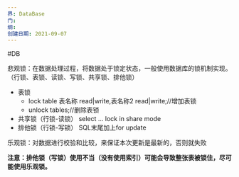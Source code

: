 ```yaml
---
界: DataBase
门: 
纲: 
创建日期: 2021-09-07
---
```

#DB 

悲观锁：在数据处理过程，将数据处于锁定状态，一般使用数据库的锁机制实现。（行锁、表锁、读锁、写锁、共享锁、排他锁）

-   表锁
    -   lock table 表名称 read|write,表名称2 read|write;//增加表锁
    -   unlock tables;//删除表锁
-   共享锁（行锁-读锁）
    select ... lock in share mode
-   排他锁（行锁-写锁）
    SQL末尾加上for update

乐观锁：对数据进行校验和比较，来保证本次更新是最新的，否则就失败

**注意：排他锁（写锁）使用不当（没有使用索引）可能会导致整张表被锁住，尽可能使用乐观锁。**

